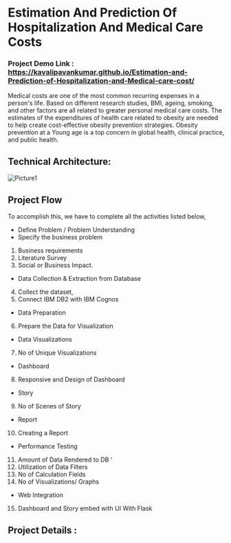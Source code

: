 # Estimation And Prediction Of Hospitalization And Medical Care Costs
### Project Demo Link :  https://kavalipavankumar.github.io/Estimation-and-Prediction-of-Hospitalization-and-Medical-care-cost/

Medical costs are one of the most common recurring expenses in a person's life. Based on different research studies, BMI, ageing, smoking, and other factors are all related to greater personal medical care costs. The estimates of the expenditures of health care related to obesity are needed to help create cost-effective obesity prevention strategies. Obesity prevention at a Young age is a top concern in global health, clinical practice, and public health.
## Technical Architecture:
![Picture1](https://github.com/KavaliPavanKumar/Estimation-and-Prediction-of-Hospitalization-and-Medical-care-cost/assets/119150985/da5157d4-08f8-4bcb-aba6-bd9411fe7191)

## Project Flow
To accomplish this, we have to complete all the activities listed below,
*	Define Problem / Problem Understanding
*	Specify the business problem
  1.	Business requirements
  2.	Literature Survey
  3.	Social or Business Impact.
*	Data Collection & Extraction from Database
  4.	Collect the dataset,
  5.  Connect IBM DB2 with IBM Cognos
*	Data Preparation
  6.  Prepare the Data for Visualization
*	Data Visualizations
  7.	No of Unique Visualizations
*	Dashboard
  8.	Responsive and Design of Dashboard
*	Story
  9.	No of Scenes of Story
*	Report
  10.	Creating a Report                 
*	Performance Testing 
  11.	Amount of Data Rendered to DB ‘
  12.	Utilization of Data Filters
  13.	No of Calculation Fields
  14.	No of Visualizations/ Graphs 
*	Web Integration
  15.	Dashboard and Story embed with UI With Flask

## Project Details :
